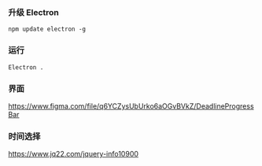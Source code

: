 ### 升级 Electron
```
npm update electron -g
```

### 运行
```
Electron .
```

### 界面
https://www.figma.com/file/q6YCZysUbUrko6aOGvBVkZ/DeadlineProgressBar

### 时间选择
https://www.jq22.com/jquery-info10900
